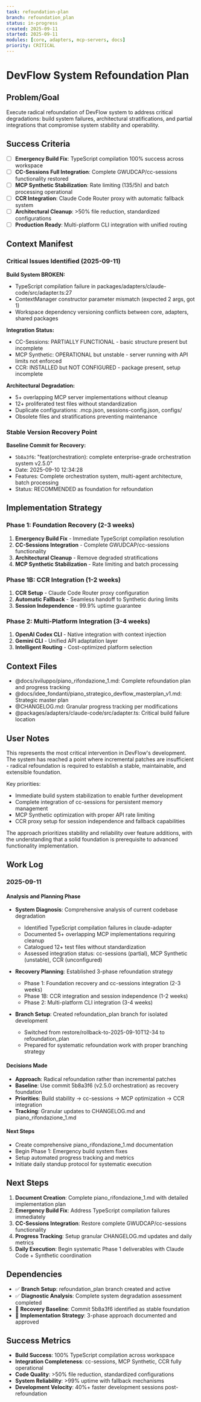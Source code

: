 ```yaml
---
task: refoundation-plan
branch: refoundation_plan
status: in-progress
created: 2025-09-11
started: 2025-09-11
modules: [core, adapters, mcp-servers, docs]
priority: CRITICAL
---
```


# DevFlow System Refoundation Plan

## Problem/Goal
Execute radical refoundation of DevFlow system to address critical degradations: build system failures, architectural stratifications, and partial integrations that compromise system stability and operability.

## Success Criteria
- [ ] **Emergency Build Fix**: TypeScript compilation 100% success across workspace
- [ ] **CC-Sessions Full Integration**: Complete GWUDCAP/cc-sessions functionality restored
- [ ] **MCP Synthetic Stabilization**: Rate limiting (135/5h) and batch processing operational
- [ ] **CCR Integration**: Claude Code Router proxy with automatic fallback system
- [ ] **Architectural Cleanup**: >50% file reduction, standardized configurations
- [ ] **Production Ready**: Multi-platform CLI integration with unified routing

## Context Manifest

### Critical Issues Identified (2025-09-11)

**Build System BROKEN:**
- TypeScript compilation failure in packages/adapters/claude-code/src/adapter.ts:27
- ContextManager constructor parameter mismatch (expected 2 args, got 1)
- Workspace dependency versioning conflicts between core, adapters, shared packages

**Integration Status:**
- CC-Sessions: PARTIALLY FUNCTIONAL - basic structure present but incomplete
- MCP Synthetic: OPERATIONAL but unstable - server running with API limits not enforced  
- CCR: INSTALLED but NOT CONFIGURED - package present, setup incomplete

**Architectural Degradation:**
- 5+ overlapping MCP server implementations without cleanup
- 12+ proliferated test files without standardization
- Duplicate configurations: .mcp.json, sessions-config.json, configs/
- Obsolete files and stratifications preventing maintenance

### Stable Version Recovery Point

**Baseline Commit for Recovery:**
- `5b8a3f6`: "feat(orchestration): complete enterprise-grade orchestration system v2.5.0"
- Date: 2025-09-10 12:34:28
- Features: Complete orchestration system, multi-agent architecture, batch processing
- Status: RECOMMENDED as foundation for refoundation

## Implementation Strategy

### Phase 1: Foundation Recovery (2-3 weeks)
1. **Emergency Build Fix** - Immediate TypeScript compilation resolution
2. **CC-Sessions Integration** - Complete GWUDCAP/cc-sessions functionality
3. **Architectural Cleanup** - Remove degraded stratifications  
4. **MCP Synthetic Stabilization** - Rate limiting and batch processing

### Phase 1B: CCR Integration (1-2 weeks)  
1. **CCR Setup** - Claude Code Router proxy configuration
2. **Automatic Fallback** - Seamless handoff to Synthetic during limits
3. **Session Independence** - 99.9% uptime guarantee

### Phase 2: Multi-Platform Integration (3-4 weeks)
1. **OpenAI Codex CLI** - Native integration with context injection
2. **Gemini CLI** - Unified API adaptation layer
3. **Intelligent Routing** - Cost-optimized platform selection

## Context Files
- @docs/sviluppo/piano_rifondazione_1.md: Complete refoundation plan and progress tracking
- @docs/idee_fondanti/piano_strategico_devflow_masterplan_v1.md: Strategic master plan
- @CHANGELOG.md: Granular progress tracking per modifications
- @packages/adapters/claude-code/src/adapter.ts: Critical build failure location

## User Notes
This represents the most critical intervention in DevFlow's development. The system has reached a point where incremental patches are insufficient - radical refoundation is required to establish a stable, maintainable, and extensible foundation.

Key priorities:
- Immediate build system stabilization to enable further development
- Complete integration of cc-sessions for persistent memory management
- MCP Synthetic optimization with proper API rate limiting
- CCR proxy setup for session independence and fallback capabilities

The approach prioritizes stability and reliability over feature additions, with the understanding that a solid foundation is prerequisite to advanced functionality implementation.

## Work Log

### 2025-09-11

#### Analysis and Planning Phase
- **System Diagnosis**: Comprehensive analysis of current codebase degradation
  - Identified TypeScript compilation failures in claude-adapter
  - Documented 5+ overlapping MCP implementations requiring cleanup
  - Catalogued 12+ test files without standardization
  - Assessed integration status: cc-sessions (partial), MCP Synthetic (unstable), CCR (unconfigured)

- **Recovery Planning**: Established 3-phase refoundation strategy
  - Phase 1: Foundation recovery and cc-sessions integration (2-3 weeks)
  - Phase 1B: CCR integration and session independence (1-2 weeks)  
  - Phase 2: Multi-platform CLI integration (3-4 weeks)

- **Branch Setup**: Created refoundation_plan branch for isolated development
  - Switched from restore/rollback-to-2025-09-10T12-34 to refoundation_plan
  - Prepared for systematic refoundation work with proper branching strategy

#### Decisions Made
- **Approach**: Radical refoundation rather than incremental patches
- **Baseline**: Use commit 5b8a3f6 (v2.5.0 orchestration) as recovery foundation
- **Priorities**: Build stability → cc-sessions → MCP optimization → CCR integration
- **Tracking**: Granular updates to CHANGELOG.md and piano_rifondazione_1.md

#### Next Steps
- Create comprehensive piano_rifondazione_1.md documentation
- Begin Phase 1: Emergency build system fixes
- Setup automated progress tracking and metrics
- Initiate daily standup protocol for systematic execution

## Next Steps
1. **Document Creation**: Complete piano_rifondazione_1.md with detailed implementation plan
2. **Emergency Build Fix**: Address TypeScript compilation failures immediately  
3. **CC-Sessions Integration**: Restore complete GWUDCAP/cc-sessions functionality
4. **Progress Tracking**: Setup granular CHANGELOG.md updates and daily metrics
5. **Daily Execution**: Begin systematic Phase 1 deliverables with Claude Code + Synthetic coordination

## Dependencies
- ✅ **Branch Setup**: refoundation_plan branch created and active
- ✅ **Diagnostic Analysis**: Complete system degradation assessment completed
- 🔄 **Recovery Baseline**: Commit 5b8a3f6 identified as stable foundation
- 🔄 **Implementation Strategy**: 3-phase approach documented and approved

## Success Metrics
- **Build Success**: 100% TypeScript compilation across workspace
- **Integration Completeness**: cc-sessions, MCP Synthetic, CCR fully operational
- **Code Quality**: >50% file reduction, standardized configurations
- **System Reliability**: >99% uptime with fallback mechanisms
- **Development Velocity**: 40%+ faster development sessions post-refoundation